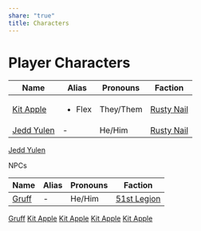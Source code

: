 ```yaml
---
share: "true"
title: Characters
---
```





# Player Characters

| Name                                                | Alias                  | Pronouns  | Faction                                             |
| --------------------------------------------------- | ---------------------- | --------- | --------------------------------------------------- |
| [Kit Apple](Characters/Rusty%20Nail/Kit%20Apple.md.md)   | <ul><li>Flex</li></ul> | They/Them | [Rusty Nail](Characters/Rusty%20Nail/Rusty%20Nail.md.md) |
| [Jedd Yulen](Characters/Rusty%20Nail/Jedd%20Yulen.md.md) | \-                     | He/Him    | [Rusty Nail](Characters/Rusty%20Nail/Rusty%20Nail.md.md) |


[Jedd Yulen](Rusty%20Nail/Jedd%20Yulen.md)



NPCs

| Name                           | Alias | Pronouns | Faction                                  |
| ------------------------------ | ----- | -------- | ---------------------------------------- |
| [Gruff](Characters/Gruff.md.md) | \-    | He/Him   | [51st Legion](Factions/51st%20Legion.md.md) |




[Gruff](Gruff.md)
[Kit Apple](Rusty%20Nail/Kit%20Apple.md)
[Kit Apple](Rusty%20Nail/Kit%20Apple.md)
[Kit Apple](Kit%20Apple.md)
[Kit Apple](Characters/Rusty%20Nail/Kit%20Apple.md)
